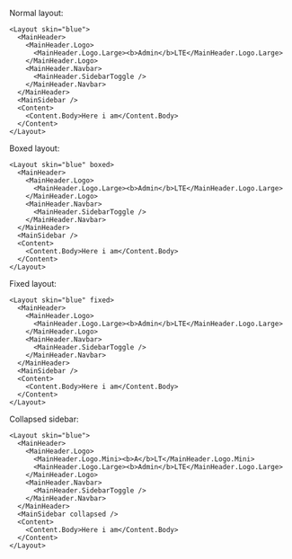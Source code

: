 Normal layout:

    <Layout skin="blue">
      <MainHeader>
        <MainHeader.Logo>
          <MainHeader.Logo.Large><b>Admin</b>LTE</MainHeader.Logo.Large>
        </MainHeader.Logo>
        <MainHeader.Navbar>
          <MainHeader.SidebarToggle />
        </MainHeader.Navbar>
      </MainHeader>
      <MainSidebar />
      <Content>
        <Content.Body>Here i am</Content.Body>
      </Content>
    </Layout>

Boxed layout:

    <Layout skin="blue" boxed>
      <MainHeader>
        <MainHeader.Logo>
          <MainHeader.Logo.Large><b>Admin</b>LTE</MainHeader.Logo.Large>
        </MainHeader.Logo>
        <MainHeader.Navbar>
          <MainHeader.SidebarToggle />
        </MainHeader.Navbar>
      </MainHeader>
      <MainSidebar />
      <Content>
        <Content.Body>Here i am</Content.Body>
      </Content>
    </Layout>

Fixed layout:

    <Layout skin="blue" fixed>
      <MainHeader>
        <MainHeader.Logo>
          <MainHeader.Logo.Large><b>Admin</b>LTE</MainHeader.Logo.Large>
        </MainHeader.Logo>
        <MainHeader.Navbar>
          <MainHeader.SidebarToggle />
        </MainHeader.Navbar>
      </MainHeader>
      <MainSidebar />
      <Content>
        <Content.Body>Here i am</Content.Body>
      </Content>
    </Layout>

Collapsed sidebar:

    <Layout skin="blue">
      <MainHeader>
        <MainHeader.Logo>
          <MainHeader.Logo.Mini><b>A</b>LT</MainHeader.Logo.Mini>
          <MainHeader.Logo.Large><b>Admin</b>LTE</MainHeader.Logo.Large>
        </MainHeader.Logo>
        <MainHeader.Navbar>
          <MainHeader.SidebarToggle />
        </MainHeader.Navbar>
      </MainHeader>
      <MainSidebar collapsed />
      <Content>
        <Content.Body>Here i am</Content.Body>
      </Content>
    </Layout>
